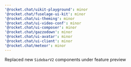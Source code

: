 ```yaml
---
'@rocket.chat/uikit-playground': minor
'@rocket.chat/fuselage-ui-kit': minor
'@rocket.chat/ui-theming': minor
'@rocket.chat/ui-video-conf': minor
'@rocket.chat/ui-composer': minor
'@rocket.chat/gazzodown': minor
'@rocket.chat/ui-avatar': minor
'@rocket.chat/ui-client': minor
'@rocket.chat/meteor': minor
---
```


Replaced new `SidebarV2` components under feature preview
